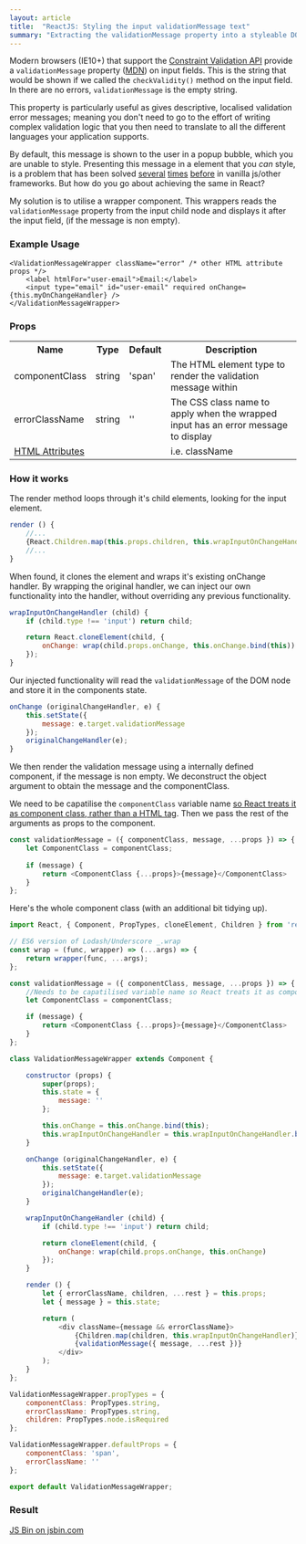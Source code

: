 ```yaml
---
layout: article
title:  "ReactJS: Styling the input validationMessage text"
summary: "Extracting the validationMessage property into a styleable DOM element"
---
```

Modern browsers (IE10+) that support the [Constraint Validation API](http://www.html5rocks.com/en/tutorials/forms/constraintvalidation/) provide a `validationMessage` property ([MDN](https://developer.mozilla.org/en-US/docs/Web/Guide/HTML/Forms/Data_form_validation#The_HTML5_constraint_validation_API)) on input fields. This is the string that would be shown if we called the `checkValidity()` method on the input field. In there are no errors, `validationMessage` is the empty string.

This property is particularly useful as gives descriptive, localised validation error messages; meaning you don't need to go to the effort of writing complex validation logic that you then need to translate to all the different languages your application supports.

By default, this message is shown to the user in a popup bubble, which you are unable to style. Presenting this message in a element that you *can* style, is a problem that has been solved [several](http://developer.telerik.com/featured/building-html5-form-validation-bubble-replacements/) [times](http://lecklider.com/2015/08/customizing-native-form-validation.html) [before](http://jsfiddle.net/shannonhochkins/wJkVS/) in vanilla js/other frameworks. But how do you go about achieving the same in React?

My solution is to utilise a wrapper component. This wrappers reads the `validationMessage` property from the input child node and displays it after the input field, (if the message is non empty).

### Example Usage
```
<ValidationMessageWrapper className="error" /* other HTML attribute props */>
    <label htmlFor="user-email">Email:</label>
    <input type="email" id="user-email" required onChange={this.myOnChangeHandler} />
</ValidationMessageWrapper>
```

### Props

<table class="table table-striped table-bordered table-condensed table-hover">
  <tr>
    <th>Name</th>
    <th>Type</th>
    <th>Default</th>
    <th>Description</th>
  </tr>
  <tr>
    <td>componentClass</td>  
    <td>string</td>  
    <td>'span'</td>  
    <td>The HTML element type to render the validation message within</td>  
  </tr>
  <tr>
    <td>errorClassName</td>
    <td>string</td>
    <td>''</td>
    <td>The CSS class name to apply when the wrapped input has an error message to display</td>
  </tr>
  <tr>
    <td><a href="https://facebook.github.io/react/docs/tags-and-attributes.html#html-attributes" target="_blank">HTML Attributes</a></td>  
    <td></td>  
    <td></td>  
    <td>i.e. className</td>  
  </tr>
</table>

### How it works
The render method loops through it's child elements, looking for the input element.

```js
render () {
    //...
    {React.Children.map(this.props.children, this.wrapInputOnChangeHandler.bind(this))}
    //...
}
```

When found, it clones the element and wraps it's existing onChange handler. By wrapping the original handler, we can inject our own functionality into the handler, without overriding any previous functionality.

```js
wrapInputOnChangeHandler (child) {
    if (child.type !== 'input') return child;

    return React.cloneElement(child, {
        onChange: wrap(child.props.onChange, this.onChange.bind(this))
    });
}
```

Our injected functionality will read the `validationMessage` of the DOM node and store it in the components state. 
```js
onChange (originalChangeHandler, e) {
    this.setState({
        message: e.target.validationMessage
    });
    originalChangeHandler(e);
}
```

We then render the validation message using a internally defined component, if the message is non empty. We deconstruct the object argument to obtain the message and the componentClass. 

We need to be capatilise the `componentClass` variable name [so React treats it as component class, rather than a HTML tag](https://facebook.github.io/react/docs/jsx-in-depth.html#html-tags-vs.-react-components). Then we pass the rest of the arguments as props to the component.

```js
const validationMessage = ({ componentClass, message, ...props }) => {
    let ComponentClass = componentClass;
    
    if (message) {
        return <ComponentClass {...props}>{message}</ComponentClass> 
    }
};
```

Here's the whole component class (with an additional bit tidying up).

```js
import React, { Component, PropTypes, cloneElement, Children } from 'react';

// ES6 version of Lodash/Underscore _.wrap
const wrap = (func, wrapper) => (...args) => {
    return wrapper(func, ...args);
};

const validationMessage = ({ componentClass, message, ...props }) => {
    //Needs to be capatilised variable name so React treats it as component class rather than a HTML tag.
    let ComponentClass = componentClass;

    if (message) {
        return <ComponentClass {...props}>{message}</ComponentClass>
    }
};

class ValidationMessageWrapper extends Component {

    constructor (props) {
        super(props);
        this.state = {
            message: ''
        };

        this.onChange = this.onChange.bind(this);
        this.wrapInputOnChangeHandler = this.wrapInputOnChangeHandler.bind(this);
    }

    onChange (originalChangeHandler, e) {
        this.setState({
            message: e.target.validationMessage
        });
        originalChangeHandler(e);
    }

    wrapInputOnChangeHandler (child) {
        if (child.type !== 'input') return child;

        return cloneElement(child, {
            onChange: wrap(child.props.onChange, this.onChange)
        });
    }

    render () {
        let { errorClassName, children, ...rest } = this.props;
        let { message } = this.state;

        return (
            <div className={message && errorClassName}>
                {Children.map(children, this.wrapInputOnChangeHandler)}
                {validationMessage({ message, ...rest })}
            </div>
        );
    }
};

ValidationMessageWrapper.propTypes = {
    componentClass: PropTypes.string,
    errorClassName: PropTypes.string,
    children: PropTypes.node.isRequired
};

ValidationMessageWrapper.defaultProps = {
    componentClass: 'span',
    errorClassName: ''
};

export default ValidationMessageWrapper;
```

### Result
<a class="jsbin-embed" href="http://jsbin.com/nuwehesolu/1/embed">JS Bin on jsbin.com</a>
